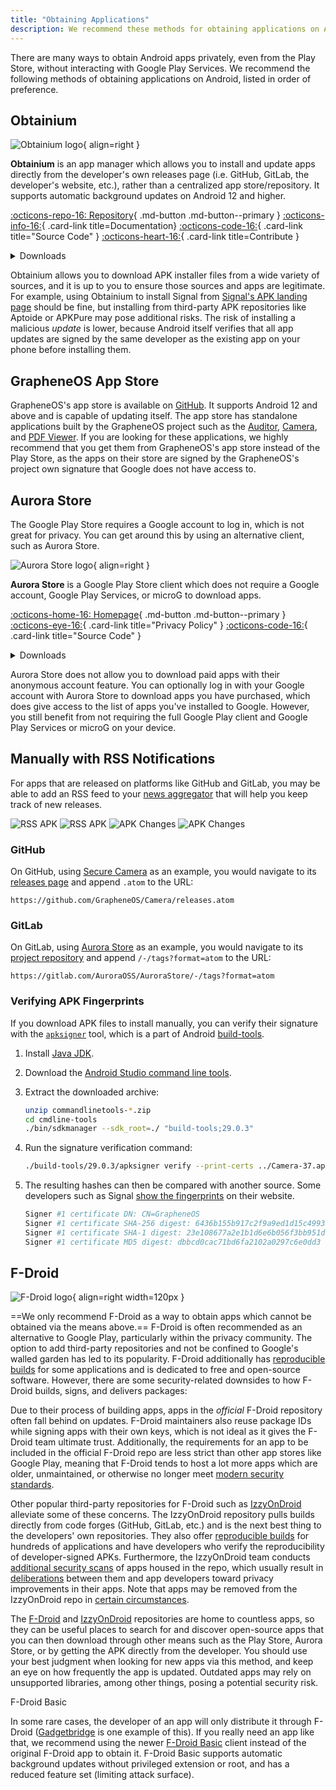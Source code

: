 ```yaml
---
title: "Obtaining Applications"
description: We recommend these methods for obtaining applications on Android without interacting with Google Play Services.
---
```

There are many ways to obtain Android apps privately, even from the Play Store, without interacting with Google Play Services. We recommend the following methods of obtaining applications on Android, listed in order of preference.

## Obtainium

<div class="admonition recommendation" markdown>

![Obtainium logo](../assets/img/android/obtainium.svg){ align=right }

**Obtainium** is an app manager which allows you to install and update apps directly from the developer's own releases page (i.e. GitHub, GitLab, the developer's website, etc.), rather than a centralized app store/repository. It supports automatic background updates on Android 12 and higher.

[:octicons-repo-16: Repository](https://github.com/ImranR98/Obtainium#readme){ .md-button .md-button--primary }
[:octicons-info-16:](https://github.com/ImranR98/Obtainium/wiki){ .card-link title=Documentation}
[:octicons-code-16:](https://github.com/ImranR98/Obtainium){ .card-link title="Source Code" }
[:octicons-heart-16:](https://github.com/sponsors/ImranR98){ .card-link title=Contribute }

<details class="downloads" markdown>
<summary>Downloads</summary>

- [:simple-github: GitHub](https://github.com/ImranR98/Obtainium/releases)

</details>

</div>

Obtainium allows you to download APK installer files from a wide variety of sources, and it is up to you to ensure those sources and apps are legitimate. For example, using Obtainium to install Signal from [Signal's APK landing page](https://signal.org/android/apk) should be fine, but installing from third-party APK repositories like Aptoide or APKPure may pose additional risks. The risk of installing a malicious *update* is lower, because Android itself verifies that all app updates are signed by the same developer as the existing app on your phone before installing them.

## GrapheneOS App Store

GrapheneOS's app store is available on [GitHub](https://github.com/GrapheneOS/Apps/releases). It supports Android 12 and above and is capable of updating itself. The app store has standalone applications built by the GrapheneOS project such as the [Auditor](../device-integrity.md#auditor-android), [Camera](general-apps.md#secure-camera), and [PDF Viewer](general-apps.md#secure-pdf-viewer). If you are looking for these applications, we highly recommend that you get them from GrapheneOS's app store instead of the Play Store, as the apps on their store are signed by the GrapheneOS's project own signature that Google does not have access to.

## Aurora Store

The Google Play Store requires a Google account to log in, which is not great for privacy. You can get around this by using an alternative client, such as Aurora Store.

<div class="admonition recommendation" markdown>

![Aurora Store logo](../assets/img/android/aurora-store.webp){ align=right }

**Aurora Store** is a Google Play Store client which does not require a Google account, Google Play Services, or microG to download apps.

[:octicons-home-16: Homepage](https://auroraoss.com){ .md-button .md-button--primary }
[:octicons-eye-16:](https://gitlab.com/AuroraOSS/AuroraStore/-/blob/master/POLICY.md){ .card-link title="Privacy Policy" }
[:octicons-code-16:](https://gitlab.com/AuroraOSS/AuroraStore){ .card-link title="Source Code" }

<details class="downloads" markdown>
<summary>Downloads</summary>

- [:simple-gitlab: GitLab](https://gitlab.com/AuroraOSS/AuroraStore/-/releases)

</details>

</div>

Aurora Store does not allow you to download paid apps with their anonymous account feature. You can optionally log in with your Google account with Aurora Store to download apps you have purchased, which does give access to the list of apps you've installed to Google. However, you still benefit from not requiring the full Google Play client and Google Play Services or microG on your device.

## Manually with RSS Notifications

For apps that are released on platforms like GitHub and GitLab, you may be able to add an RSS feed to your [news aggregator](../news-aggregators.md) that will help you keep track of new releases.

![RSS APK](../assets/img/android/rss-apk-light.png#only-light) ![RSS APK](../assets/img/android/rss-apk-dark.png#only-dark) ![APK Changes](../assets/img/android/rss-changes-light.png#only-light) ![APK Changes](../assets/img/android/rss-changes-dark.png#only-dark)

### GitHub

On GitHub, using [Secure Camera](general-apps.md#secure-camera) as an example, you would navigate to its [releases page](https://github.com/GrapheneOS/Camera/releases) and append `.atom` to the URL:

`https://github.com/GrapheneOS/Camera/releases.atom`

### GitLab

On GitLab, using [Aurora Store](#aurora-store) as an example, you would navigate to its [project repository](https://gitlab.com/AuroraOSS/AuroraStore) and append `/-/tags?format=atom` to the URL:

`https://gitlab.com/AuroraOSS/AuroraStore/-/tags?format=atom`

### Verifying APK Fingerprints

If you download APK files to install manually, you can verify their signature with the [`apksigner`](https://developer.android.com/studio/command-line/apksigner) tool, which is a part of Android [build-tools](https://developer.android.com/studio/releases/build-tools).

1. Install [Java JDK](https://oracle.com/java/technologies/downloads).

2. Download the [Android Studio command line tools](https://developer.android.com/studio#command-tools).

3. Extract the downloaded archive:

    ```bash
    unzip commandlinetools-*.zip
    cd cmdline-tools
    ./bin/sdkmanager --sdk_root=./ "build-tools;29.0.3"
    ```

4. Run the signature verification command:

    ```bash
    ./build-tools/29.0.3/apksigner verify --print-certs ../Camera-37.apk
    ```

5. The resulting hashes can then be compared with another source. Some developers such as Signal [show the fingerprints](https://signal.org/android/apk) on their website.

    ```bash
    Signer #1 certificate DN: CN=GrapheneOS
    Signer #1 certificate SHA-256 digest: 6436b155b917c2f9a9ed1d15c4993a5968ffabc94947c13f2aeee14b7b27ed59
    Signer #1 certificate SHA-1 digest: 23e108677a2e1b1d6e6b056f3bb951df7ad5570c
    Signer #1 certificate MD5 digest: dbbcd0cac71bd6fa2102a0297c6e0dd3
    ```

## F-Droid

![F-Droid logo](../assets/img/android/f-droid.svg){ align=right width=120px }

==We only recommend F-Droid as a way to obtain apps which cannot be obtained via the means above.== F-Droid is often recommended as an alternative to Google Play, particularly within the privacy community. The option to add third-party repositories and not be confined to Google's walled garden has led to its popularity. F-Droid additionally has [reproducible builds](https://f-droid.org/en/docs/Reproducible_Builds) for some applications and is dedicated to free and open-source software. However, there are some security-related downsides to how F-Droid builds, signs, and delivers packages:

Due to their process of building apps, apps in the *official* F-Droid repository often fall behind on updates. F-Droid maintainers also reuse package IDs while signing apps with their own keys, which is not ideal as it gives the F-Droid team ultimate trust. Additionally, the requirements for an app to be included in the official F-Droid repo are less strict than other app stores like Google Play, meaning that F-Droid tends to host a lot more apps which are older, unmaintained, or otherwise no longer meet [modern security standards](https://developer.android.com/google/play/requirements/target-sdk).

Other popular third-party repositories for F-Droid such as [IzzyOnDroid](https://apt.izzysoft.de/fdroid) alleviate some of these concerns. The IzzyOnDroid repository pulls builds directly from code forges (GitHub, GitLab, etc.) and is the next best thing to the developers' own repositories. They also offer [reproducible builds](https://android.izzysoft.de/articles/named/iod-rbs-mirrors-clients) for hundreds of applications and have developers who verify the reproducibility of developer-signed APKs. Furthermore, the IzzyOnDroid team conducts [additional security scans](https://android.izzysoft.de/articles/named/iod-scan-apkchecks) of apps housed in the repo, which usually result in [deliberations](https://github.com/gouravkhunger/QuotesApp/issues/22) between them and app developers toward privacy improvements in their apps. Note that apps may be removed from the IzzyOnDroid repo in [certain circumstances](https://gitlab.com/IzzyOnDroid/repo#are-apps-removed-from-the-repo--and-when-does-that-happen).

The [F-Droid](https://f-droid.org/en/packages) and [IzzyOnDroid](https://apt.izzysoft.de/fdroid) repositories are home to countless apps, so they can be useful places to search for and discover open-source apps that you can then download through other means such as the Play Store, Aurora Store, or by getting the APK directly from the developer. You should use your best judgment when looking for new apps via this method, and keep an eye on how frequently the app is updated. Outdated apps may rely on unsupported libraries, among other things, posing a potential security risk.

<div class="admonition note" markdown>
<p class="admonition-title">F-Droid Basic</p>

In some rare cases, the developer of an app will only distribute it through F-Droid ([Gadgetbridge](../health-and-wellness.md#gadgetbridge) is one example of this). If you really need an app like that, we recommend using the newer [F-Droid Basic](https://f-droid.org/en/packages/org.fdroid.basic) client instead of the original F-Droid app to obtain it. F-Droid Basic supports automatic background updates without privileged extension or root, and has a reduced feature set (limiting attack surface).

</div>
